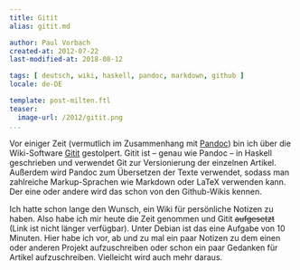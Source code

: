```yaml
---
title: Gitit
alias: gitit.md

author: Paul Vorbach
created-at: 2012-07-22
last-modified-at: 2018-08-12

tags: [ deutsch, wiki, haskell, pandoc, markdown, github ]
locale: de-DE

template: post-milten.ftl
teaser:
  image-url: /2012/gitit.png
...
```


Vor einiger Zeit (vermutlich im Zusammenhang mit [Pandoc]) bin ich über die
Wiki-Software [Gitit] gestolpert. Gitit ist &ndash; genau wie Pandoc &ndash; in
Haskell geschrieben und verwendet Git zur Versionierung der einzelnen Artikel.
Außerdem wird Pandoc zum Übersetzen der Texte verwendet, sodass man zahlreiche
Markup-Sprachen wie Markdown oder LaTeX verwenden kann. Der eine oder andere
wird das schon von den Github-Wikis kennen.

Ich hatte schon lange den Wunsch, ein Wiki für persönliche Notizen zu haben.
Also habe ich mir heute die Zeit genommen und Gitit
~~aufgesetzt~~ (Link ist nicht länger verfügbar).
Unter Debian ist das eine Aufgabe von 10
Minuten. Hier habe ich vor, ab und zu mal ein paar
Notizen zu dem einen oder anderen Projekt aufzuschreiben oder schon ein paar
Gedanken für Artikel aufzuschreiben. Vielleicht wird auch mehr daraus.


[Gitit]: https://github.com/jgm/gitit
[Pandoc]: /log/2012/04/pandoc.html
